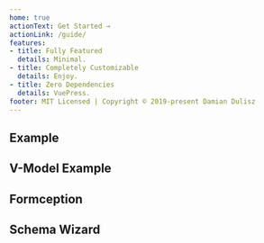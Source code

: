 ```yaml
---
home: true
actionText: Get Started →
actionLink: /guide/
features:
- title: Fully Featured
  details: Minimal.
- title: Completely Customizable
  details: Enjoy.
- title: Zero Dependencies
  details: VuePress.
footer: MIT Licensed | Copyright © 2019-present Damian Dulisz
---
```


## Example

<SimpleExample></SimpleExample>

## V-Model Example

<ExampleVModel></ExampleVModel>

## Formception

<Formception></Formception>

## Schema Wizard

<WizardExample></WizardExample>